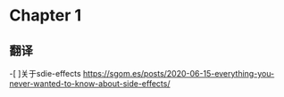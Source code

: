 # Chapter 1

## 翻译


-[ ]关于sdie-effects https://sgom.es/posts/2020-06-15-everything-you-never-wanted-to-know-about-side-effects/